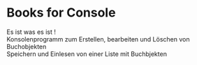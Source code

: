 # Books for Console

Es ist was es ist !<br>
Konsolenprogramm zum Erstellen, bearbeiten und Löschen von Buchobjekten<br>
Speichern und Einlesen von einer Liste mit Buchbjekten

